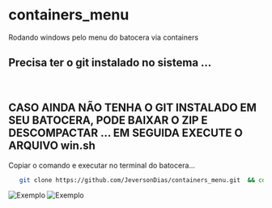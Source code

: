 # containers_menu
Rodando windows pelo menu do batocera via containers


<h2>Precisa ter o git instalado no sistema ...</h2>
<br>
<h2>CASO AINDA NÃO TENHA O GIT INSTALADO EM SEU BATOCERA, PODE BAIXAR O ZIP E DESCOMPACTAR ... EM SEGUIDA EXECUTE O ARQUIVO win.sh</h2>
<p>Copiar o comando e executar no terminal do batocera...</p>


```bash
   git clone https://github.com/JeversonDias/containers_menu.git  && cd containers_menu && chmod +x win.sh && ./win.sh
```

<img src="https://drive.google.com/uc?id=1gMLGByp4-ofrglFx3KYcvFaXT6jQAinl" alt="Exemplo">

<img src="https://drive.google.com/uc?id=1uL6lBoWp3ZzUow0QLIng1be07LUkzgJ6" alt="Exemplo">

